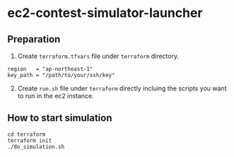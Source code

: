 # ec2-contest-simulator-launcher
## Preparation
1. Create `terraform.tfvars` file under `terraform` directory.
```
region   = "ap-northeast-1"
key_path = "/path/to/your/ssh/key"
```
2. Create `run.sh` file under `terraform` directly incluing the scripts you want to run in the ec2 instance.
## How to start simulation
```
cd terraform
terraform init
./do_simulation.sh
```

